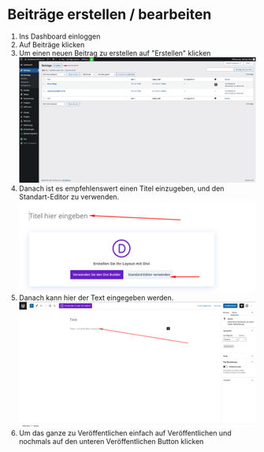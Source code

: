 # Beiträge erstellen / bearbeiten

1. Ins Dashboard einloggen
2. Auf Beiträge klicken
3. Um einen neuen Beitrag zu erstellen auf "Erstellen" klicken ![](../.gitbook/assets/0%20%286%29.png)
4. Danach ist es empfehlenswert einen Titel einzugeben, und den Standart-Editor zu verwenden. ![](../.gitbook/assets/1%20%287%29.png)
5. Danach kann hier der Text eingegeben werden. ![](../.gitbook/assets/2.png)
6. Um das ganze zu Veröffentlichen einfach auf Veröffentlichen und nochmals auf den unteren Veröffentlichen Button klicken

